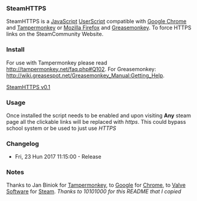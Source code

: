 ### SteamHTTPS

SteamHTTPS is a [JavaScript](https://en.wikipedia.org/wiki/JavaScript) [UserScript](https://github.com/OpenUserJs/OpenUserJS.org/wiki/Userscript-Beginners-HOWTO) compatible with [Google Chrome](http://www.google.com/chrome/) and [Tampermonkey](https://tampermonkey.net/) or [Mozilla Firefox](https://www.mozilla.org/en-US/firefox/desktop/) and [Greasemonkey](https://addons.mozilla.org/en-US/firefox/addon/greasemonkey/). To force HTTPS links on the SteamCommunity Website.

### Install
For use with Tampermonkey please read http://tampermonkey.net/faq.php#Q102. For Greasemonkey: http://wiki.greasespot.net/Greasemonkey_Manual:Getting_Help.

[SteamHTTPS v0.1](https://github.com/xJoeyv/SteamHTTPS/blob/master/SteamHTTPS-v1.js)

### Usage

Once installed the script needs to be enabled and upon visiting **Any** steam page all the clickable links will be replaced with _https_. This could bypass school system or be used to just use _HTTPS_

### Changelog
* Fri, 23 Hun 2017 11:15:00 - Release


### Notes

Thanks to Jan Biniok for [Tampermonkey](https://tampermonkey.net/), to [Google](https://www.google.com/) for [Chrome](http://www.google.com/chrome/), to [Valve Software](http://www.valvesoftware.com/) for [Steam](http://store.steampowered.com/). _Thanks to 10101000 for this README that I copied_
